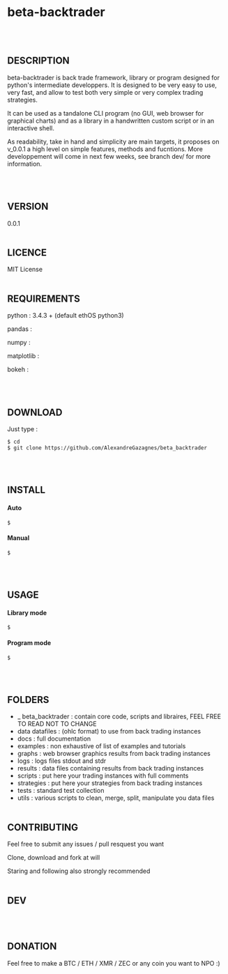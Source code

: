 # beta-backtrader
<br><br>

##  DESCRIPTION
beta-backtrader is back trade framework, library or program designed for python's intermediate developpers. It is designed to be very easy to use, very fast, and allow to test both very simple or very complex trading strategies.<p>

It can be used as a tandalone CLI program (no GUI, web browser for graphical charts) and as a library in a handwritten custom script or in an interactive shell.<p>
  
As readability, take in hand and simplicity are main targets, it proposes on v_0.0.1 a high level on simple features, methods and fucntions. More developpement will come in next few weeks, see branch dev/ for more information.<p>
<br><br>

## VERSION
0.0.1
<br><br>

##  LICENCE

MIT License
<br><br>

##  REQUIREMENTS

python :   3.4.3 + (default ethOS python3)<p>
pandas : <p>
numpy : <p>
matplotlib : <p>
bokeh : <p>
<br><br>

##  DOWNLOAD

Just type : 
```
$ cd
$ git clone https://github.com/AlexandreGazagnes/beta_backtrader
```
<br><br>

##  INSTALL

#### Auto

```
$
```


#### Manual

```
$
```
<br><br>

##  USAGE


#### Library mode
```
$
```
#### Program mode

```
$
```
<br><br>

##  FOLDERS
* _ beta_backtrader : contain core code, scripts and libraires, FEEL FREE TO READ NOT TO CHANGE
* data datafiles : (ohlc format) to use from back trading instances
* docs : full documentation
* examples : non exhaustive of list of examples and tutorials 
* graphs : web browser graphics results from back trading instances
* logs : logs files stdout and stdr
* results : data files containing results from back trading instances
* scripts : put here your trading instances with full comments 
* strategies : put here your strategies from back trading instances
* tests : standard test collection
* utils : various scripts to clean, merge, split, manipulate you data files
<br><br>

##  CONTRIBUTING
Feel free to submit any issues / pull resquest you want <p>
Clone, download and fork at will <p>
Staring and following also strongly recommended
<br><br>
  

## DEV
<br><br>

##  DONATION
Feel free to make a BTC / ETH / XMR / ZEC or any coin you want to NPO :) 
<br><br>
